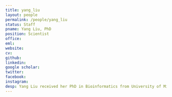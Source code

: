 ```yaml
---
title: yang_liu
layout: people
permalink: /people/yang_liu
status: Staff
pname: Yang Liu, PhD
position: Scientist
office:
eml:
website:
cv:
github:
linkedin:
google scholar:
twitter:
facebook:
instagram:
desp: Yang Liu received her PhD in Bioinformatics from University of Missouri-Columbia in 2019. Yang's research focused on deep learning method developent for genome-wide association study and biomarker detection. Her work is currently focused on developing the Cancer Immunologic Data Commons (CIDC). Her interests fall in machine learning, multi-omics data integration, immunology and translational cancer genomics.
---
```

